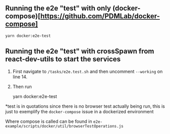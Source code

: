 ## Running the e2e "test" with only (docker-compose)[https://github.com/PDMLab/docker-compose]
    
    yarn docker:e2e-test


## Running the e2e "test" with crossSpawn from react-dev-utils to start the services
1. First navigate to `/tasks/e2e.test.sh` and then uncomment `--working` on line 14.   
2. Then run

    yarn docker:e2e-test


*test is in quotations since there is no browser test actually being run, this is just to exemplify the `docker-compose` issue in a dockerized environment


Where compose is called can be found in `e2e-example/scripts/docker/util/browserTestOperations.js`

